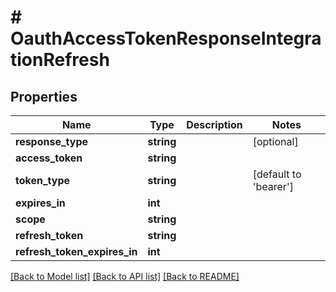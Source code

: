 # # OauthAccessTokenResponseIntegrationRefresh

## Properties

Name | Type | Description | Notes
------------ | ------------- | ------------- | -------------
**response_type** | **string** |  | [optional]
**access_token** | **string** |  |
**token_type** | **string** |  | [default to 'bearer']
**expires_in** | **int** |  |
**scope** | **string** |  |
**refresh_token** | **string** |  |
**refresh_token_expires_in** | **int** |  |

[[Back to Model list]](../../README.md#models) [[Back to API list]](../../README.md#endpoints) [[Back to README]](../../README.md)
